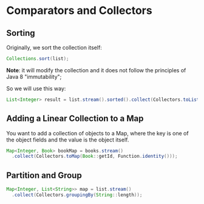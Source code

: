 # Comparators and Collectors

## Sorting
Originally, we sort the collection itself:
```java
Collections.sort(list);
```

**Note**: it will modify the collection and it does not follow the principles of Java 8 "immutability";

So we will use this way:
```java
List<Integer> result = list.stream().sorted().collect(Collectors.toList());
```

## Adding a Linear Collection to a Map
You want to add a collection of objects to a Map, where the key is one of the object fields and the value is the object itself.
```java
Map<Integer, Book> bookMap = books.stream()
  .collect(Collectors.toMap(Book::getId, Function.identity()));
```

## Partition and Group
```java
Map<Integer, List<String>> map = list.stream()
  .collect(Collectors.groupingBy(String::length));
```
